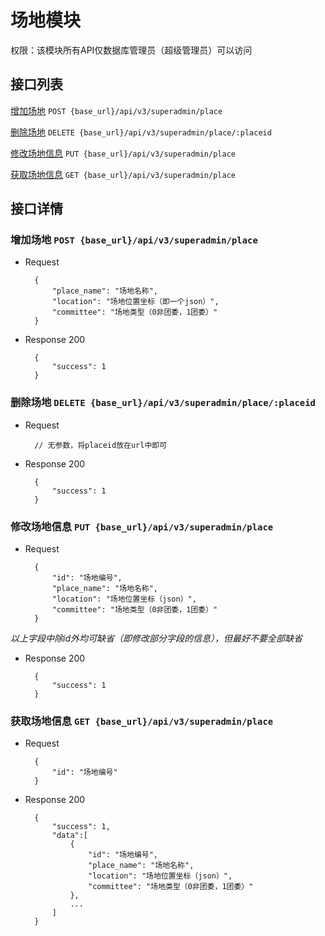 # 场地模块

权限：该模块所有API仅数据库管理员（超级管理员）可以访问

## 接口列表

[增加场地](#post_place) `POST {base_url}/api/v3/superadmin/place`

[删除场地](#delete_place) `DELETE {base_url}/api/v3/superadmin/place/:placeid`

[修改场地信息](#put_place) `PUT {base_url}/api/v3/superadmin/place`

[获取场地信息](#get_place) `GET {base_url}/api/v3/superadmin/place`

## 接口详情

<a name="post_place"></a>

### 增加场地 `POST {base_url}/api/v3/superadmin/place`

+ Request

        {
            "place_name": "场地名称",
            "location": "场地位置坐标（即一个json）",
            "committee": "场地类型（0非团委，1团委）"
        }

+ Response 200

        {
            "success": 1
        }

<a name="delete_place"></a>

### 删除场地 `DELETE {base_url}/api/v3/superadmin/place/:placeid`

+ Request

        // 无参数，将placeid放在url中即可

+ Response 200

        {
            "success": 1
        }

<a name="put_place"></a>

### 修改场地信息 `PUT {base_url}/api/v3/superadmin/place`

+ Request

        {
            "id": "场地编号",
            "place_name": "场地名称",
            "location": "场地位置坐标（json）",
            "committee": "场地类型（0非团委，1团委）"
        }

_以上字段中除id外均可缺省（即修改部分字段的信息），但最好不要全部缺省_

+ Response 200

        {
            "success": 1
        }

<a name="get_place"></a>

### 获取场地信息 `GET {base_url}/api/v3/superadmin/place`

+ Request

        {
            "id": "场地编号"
        }

+ Response 200

        {
            "success": 1,
            "data":[
                {
                    "id": "场地编号",
                    "place_name": "场地名称",
                    "location": "场地位置坐标（json）",
                    "committee": "场地类型（0非团委，1团委）"
                },
                ...
            ]
        }
